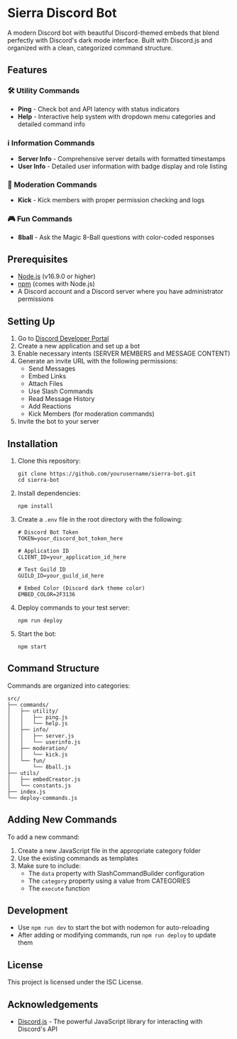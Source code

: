 # Sierra Discord Bot

A modern Discord bot with beautiful Discord-themed embeds that blend perfectly with Discord's dark mode interface. Built with Discord.js and organized with a clean, categorized command structure.

## Features

### 🛠️ Utility Commands
- **Ping** - Check bot and API latency with status indicators
- **Help** - Interactive help system with dropdown menu categories and detailed command info

### ℹ️ Information Commands
- **Server Info** - Comprehensive server details with formatted timestamps
- **User Info** - Detailed user information with badge display and role listing

### 🔨 Moderation Commands
- **Kick** - Kick members with proper permission checking and logs

### 🎮 Fun Commands
- **8ball** - Ask the Magic 8-Ball questions with color-coded responses


## Prerequisites

- [Node.js](https://nodejs.org/) (v16.9.0 or higher)
- [npm](https://www.npmjs.com/) (comes with Node.js)
- A Discord account and a Discord server where you have administrator permissions

## Setting Up

1. Go to [Discord Developer Portal](https://discord.com/developers/applications)
2. Create a new application and set up a bot
3. Enable necessary intents (SERVER MEMBERS and MESSAGE CONTENT)
4. Generate an invite URL with the following permissions:
   - Send Messages
   - Embed Links
   - Attach Files
   - Use Slash Commands
   - Read Message History
   - Add Reactions
   - Kick Members (for moderation commands)
5. Invite the bot to your server

## Installation

1. Clone this repository:
   ```
   git clone https://github.com/yourusername/sierra-bot.git
   cd sierra-bot
   ```

2. Install dependencies:
   ```
   npm install
   ```

3. Create a `.env` file in the root directory with the following:
   ```
   # Discord Bot Token
   TOKEN=your_discord_bot_token_here
   
   # Application ID
   CLIENT_ID=your_application_id_here
   
   # Test Guild ID
   GUILD_ID=your_guild_id_here
   
   # Embed Color (Discord dark theme color)
   EMBED_COLOR=2F3136
   ```

4. Deploy commands to your test server:
   ```
   npm run deploy
   ```

5. Start the bot:
   ```
   npm start
   ```

## Command Structure

Commands are organized into categories:

```
src/
├── commands/
│   ├── utility/
│   │   ├── ping.js
│   │   └── help.js
│   ├── info/
│   │   ├── server.js
│   │   └── userinfo.js
│   ├── moderation/
│   │   └── kick.js
│   └── fun/
│       └── 8ball.js
├── utils/
│   ├── embedCreator.js
│   └── constants.js
├── index.js
└── deploy-commands.js
```

## Adding New Commands

To add a new command:

1. Create a new JavaScript file in the appropriate category folder
2. Use the existing commands as templates
3. Make sure to include:
   - The `data` property with SlashCommandBuilder configuration
   - The `category` property using a value from CATEGORIES
   - The `execute` function

## Development

- Use `npm run dev` to start the bot with nodemon for auto-reloading
- After adding or modifying commands, run `npm run deploy` to update them

## License

This project is licensed under the ISC License.

## Acknowledgements

- [Discord.js](https://discord.js.org/) - The powerful JavaScript library for interacting with Discord's API 
